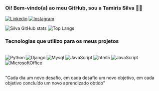 ### Oi! Bem-vindo(a) ao meu GitHub, sou a Tamiris Silva ✌🏽

[![Linkedin](https://img.shields.io/badge/LinkedIn-0077B5?style=for-the-badge&logo=linkedin&logoColor=white)](https://www.linkedin.com/in/tamiris-a-silva/)
[![Instagram](https://img.shields.io/badge/Instagram-E4405F?style=for-the-badge&logo=instagram&logoColor=white)](https://www.instagram.com/desenvtamiris/)

![Silva GitHub stats](https://github-readme-stats.vercel.app/api?username=TamirisASilva&show_icons=true&theme=highcontrast)
![Top Langs](https://github-readme-stats.vercel.app/api/top-langs/?username=TamirisASilva&hide_progress=true&theme=highcontrast)

### Tecnologias que utilizo para os meus projetos

<div style= "display: inline_block"><br/>
    <img alin="center" alt="Python" src="https://img.shields.io/badge/Python-14354C?style=for-the-badge&logo=python&logoColor=white" />
    <img alin="center" alt="Django" src="https://img.shields.io/badge/Django-092E20?style=for-the-badge&logo=django&logoColor=white"/>
     <img alin="center" alt="Mysql" src="https://img.shields.io/badge/MySQL-00000F?style=for-the-badge&logo=mysql&logoColor=white"/>
    <img alin="center" alt="JavaScript" src="https://img.shields.io/badge/JavaScript-F7DF1E?style=for-the-badge&logo=javascript&logoColor=black"/>
    <img alin="center" alt="html5" src="https://img.shields.io/badge/HTML-239120?style=for-the-badge&logo=html5&logoColor=white"/>
     <img alin="center" alt="JavaScript" src="https://img.shields.io/badge/CSS3-1572B6?style=for-the-badge&logo=css3&logoColor=white"/>
   <img alin="center" alt="MicrosoftOffice" src="https://img.shields.io/badge/Microsoft_Office-D83B01?style=for-the-badge&logo=microsoft-office&logoColor=white"/><br/><br/>
</div>


   "Cada dia um novo desafio, em cada desafio um novo objetivo, em cada objetivo concluído um novo aprendizado obtido"


